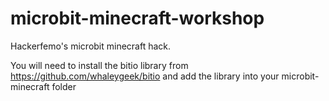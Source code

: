 # microbit-minecraft-workshop
Hackerfemo's microbit minecraft hack.

 You will need to install the bitio library from https://github.com/whaleygeek/bitio 
 and add the library into your microbit-minecraft folder
